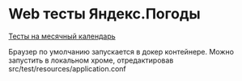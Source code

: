 # Web тесты Яндекс.Погоды

[Тесты на месячный календарь](https://github.com/nemanovich/weather/blob/master/src/test/java/ru/yandex/weather/tests/MonthForecastViewTest.java)

Браузер по умолчанию запускается в докер контейнере. Можно запустить в локальном хроме,
отредактировав src/test/resources/application.conf
